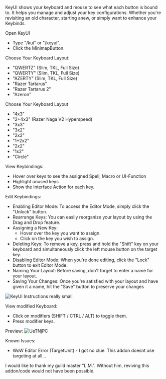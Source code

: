 KeyUI shows your keyboard and mouse to see what each button is bound to. It helps you manage and adjust your key configurations. Whether you're revisiting an old character, starting anew, or simply want to enhance your Keybinds.

Open KeyUI
- Type "/kui" or "/keyui".
- Click the MinimapButton.

Choose Your Keyboard Layout:
- "QWERTZ" (Slim, TKL, Full Size)
- "QWERTY" (Slim, TKL, Full Size)
- "AZERTY" (Slim, TKL, Full Size)
- "Razer Tartarus"
- "Razer Tartarus 2"
- "Azeron"

Choose Your Keyboard Layout
- "4x3"
- "2+4x3" (Razer Naga V2 Hyperspeed)
- "3x3"
- "3x2"
- "2x2"
- "1+2x2"
- "2x2"
- "1x2"
- "Circle"

View Keybindings:
- Hover over keys to see the assigned Spell, Macro or UI-Function
- Highlight unused keys
- Show the Interface Action for each key.

Edit Keybindings:
- Enabling Editor Mode: To access the Editor Mode, simply click the "Unlock" button.
- Rearrange Keys: You can easily reorganize your layout by using the Drag and Drop feature.
- Assigning a New Key:
  - Hover over the key you want to assign.
  - Click on the key you wish to assign.
- Deleting Keys: To remove a key, press and hold the "Shift" key on your keyboard and simultaneously click the left mouse button on the target key.
- Disabling Editor Mode: When you're done editing, click the "Lock" button to exit Editor Mode.
- Naming Your Layout: Before saving, don't forget to enter a name for your layout.
- Saving Your Changes: Once you're satisfied with your layout and have given it a name, hit the "Save" button to preserve your changes


![KeyUI Instructions really small](https://github.com/1onar/KeyUI/assets/52460200/58705c59-ab05-482e-865a-9b89209bbdda)

 
View modified Keyboard:
- Click on modifiers (SHIFT / CTRL / ALT) to toggle them.
- Press modifier keys.


Preview:
![UeTNjPC](https://github.com/1onar/KeyUI/assets/52460200/c03e8c39-416b-4927-a9ca-9a72a58b73f9)


 
Known Issues:
- WoW Editor Error (TargetUnit) - I got no clue. This addon doesnt use targeting at all...

I would like to thank my guild master "L.M.". Without him, reviving this addon/code would not have been possible.
